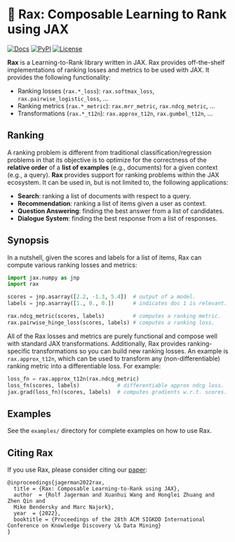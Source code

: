 # 🦖 **Rax**: Composable Learning to Rank using JAX

[![Docs](https://readthedocs.org/projects/rax/badge/?version=latest)](https://rax.readthedocs.io/en/latest/?badge=latest)
[![PyPI](https://img.shields.io/pypi/v/rax?color=brightgreen)](https://pypi.org/project/rax/)
[![License](https://img.shields.io/badge/License-Apache%202.0-brightgreen.svg)](https://github.com/google/rax/blob/main/LICENSE)

**Rax** is a Learning-to-Rank library written in JAX. Rax provides off-the-shelf
implementations of ranking losses and metrics to be used with JAX. It provides
the following functionality:

*   Ranking losses (`rax.*_loss`): `rax.softmax_loss`,
    `rax.pairwise_logistic_loss`, ...
*   Ranking metrics (`rax.*_metric`): `rax.mrr_metric`, `rax.ndcg_metric`, ...
*   Transformations (`rax.*_t12n`): `rax.approx_t12n`, `rax.gumbel_t12n`, ...

## Ranking

A ranking problem is different from traditional classification/regression
problems in that its objective is to optimize for the correctness of the
**relative order** of a **list of examples** (e.g., documents) for a given
context (e.g., a query). **Rax** provides support for ranking problems within
the JAX ecosystem. It can be used in, but is not limited to, the following
applications:

*   **Search**: ranking a list of documents with respect to a query.
*   **Recommendation**: ranking a list of items given a user as context.
*   **Question Answering**: finding the best answer from a list of candidates.
*   **Dialogue System**: finding the best response from a list of responses.

## Synopsis

In a nutshell, given the scores and labels for a list of items, Rax can compute
various ranking losses and metrics:

```python
import jax.numpy as jnp
import rax

scores = jnp.asarray([2.2, -1.3, 5.4])  # output of a model.
labels = jnp.asarray([1., 0., 0.])      # indicates doc 1 is relevant.

rax.ndcg_metric(scores, labels)         # computes a ranking metric.
rax.pairwise_hinge_loss(scores, labels) # computes a ranking loss.
```

All of the Rax losses and metrics are purely functional and compose well with
standard JAX transformations. Additionally, Rax provides ranking-specific
transformations so you can build new ranking losses. An example is
`rax.approx_t12n`, which can be used to transform any (non-differentiable)
ranking metric into a differentiable loss. For example:

```python
loss_fn = rax.approx_t12n(rax.ndcg_metric)
loss_fn(scores, labels)            # differentiable approx ndcg loss.
jax.grad(loss_fn)(scores, labels)  # computes gradients w.r.t. scores.
```

## Examples

See the `examples/` directory for complete examples on how to use Rax.

## Citing Rax

If you use Rax, please consider citing our
[paper](https://research.google/pubs/pub51453/):

```
@inproceedings{jagerman2022rax,
  title = {Rax: Composable Learning-to-Rank using JAX},
  author  = {Rolf Jagerman and Xuanhui Wang and Honglei Zhuang and Zhen Qin and
  Mike Bendersky and Marc Najork},
  year  = {2022},
  booktitle = {Proceedings of the 28th ACM SIGKDD International Conference on Knowledge Discovery \& Data Mining}
}
```

